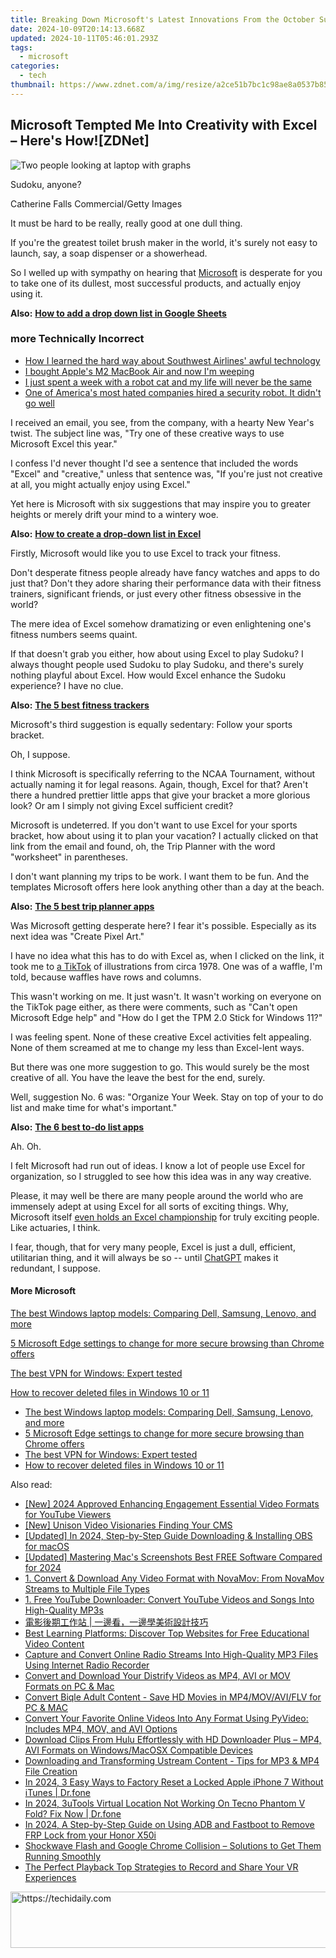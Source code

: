 ```yaml
---
title: Breaking Down Microsoft's Latest Innovations From the October Surface Showcase | ZDNet Insights
date: 2024-10-09T20:14:13.668Z
updated: 2024-10-11T05:46:01.293Z
tags:
  - microsoft
categories:
  - tech
thumbnail: https://www.zdnet.com/a/img/resize/a2ce51b7bc1c98ae8a0537b8534387b8de436c84/2022/10/11/f1ea1170-7907-4f66-b84d-dc797fd63ee7/surfaceholiday2022.jpg?width=278&height=156&fit=crop&auto=webp
---
```


## Microsoft Tempted Me Into Creativity with Excel – Here's How![ZDNet]

![Two people looking at laptop with graphs](https://www.zdnet.com/a/img/resize/eafd1a387bb7e6b0265f3284c302e0f46ce07339/2023/02/03/af3b58e0-11c8-4c69-a84b-e91c7dc510eb/gettyimages-1441723112.jpg?auto=webp&width=1280)

Sudoku, anyone?

Catherine Falls Commercial/Getty Images

It must be hard to be really, really good at one dull thing.

If you're the greatest toilet brush maker in the world, it's surely not easy to launch, say, a soap dispenser or a showerhead.

So I welled up with sympathy on hearing that [Microsoft](https://www.zdnet.com/home-and-office/work-life/microsoft-teams-premium-is-getting-a-gpt-boost-via-openai/) is desperate for you to take one of its dullest, most successful products, and actually enjoy using it.

**Also:** [**How to add a drop down list in Google Sheets**](https://www.zdnet.com/home-and-office/work-life/how-to-add-a-drop-down-list-in-google-sheets/)

### more Technically Incorrect

* [How I learned the hard way about Southwest Airlines' awful technology](https://www.zdnet.com/article/how-i-learned-the-hard-way-about-southwest-airlines-awful-technology/)
* [I bought Apple's M2 MacBook Air and now I'm weeping](https://www.zdnet.com/article/i-bought-apples-m2-macbook-air-and-now-im-weeping/)
* [I just spent a week with a robot cat and my life will never be the same](https://www.zdnet.com/article/i-just-spent-a-week-with-a-robot-cat-and-my-life-will-never-be-the-same/)
* [One of America's most hated companies hired a security robot. It didn't go well](https://www.zdnet.com/article/one-of-americas-most-hated-companies-hired-a-security-robot-it-didnt-go-well/)

I received an email, you see, from the company, with a hearty New Year's twist. The subject line was, "Try one of these creative ways to use Microsoft Excel this year." 

I confess I'd never thought I'd see a sentence that included the words "Excel" and "creative," unless that sentence was, "If you're just not creative at all, you might actually enjoy using Excel." 

Yet here is Microsoft with six suggestions that may inspire you to greater heights or merely drift your mind to a wintery woe.

**Also:** [**How to create a drop-down list in Excel**](https://www.zdnet.com/home-and-office/work-life/how-to-create-a-drop-down-list-in-excel/)

Firstly, Microsoft would like you to use Excel to track your fitness. 

Don't desperate fitness people already have fancy watches and apps to do just that? Don't they adore sharing their performance data with their fitness trainers, significant friends, or just every other fitness obsessive in the world? 

The mere idea of Excel somehow dramatizing or even enlightening one's fitness numbers seems quaint.

If that doesn't grab you either, how about using Excel to play Sudoku? I always thought people used Sudoku to play Sudoku, and there's surely nothing playful about Excel. How would Excel enhance the Sudoku experience? I have no clue.

**Also:** [**The 5 best fitness trackers**](https://www.zdnet.com/article/best-fitness-tracker/) 

Microsoft's third suggestion is equally sedentary: Follow your sports bracket.

Oh, I suppose. 

I think Microsoft is specifically referring to the NCAA Tournament, without actually naming it for legal reasons. Again, though, Excel for that? Aren't there a hundred prettier little apps that give your bracket a more glorious look? Or am I simply not giving Excel sufficient credit?

Microsoft is undeterred. If you don't want to use Excel for your sports bracket, how about using it to plan your vacation? I actually clicked on that link from the email and found, oh, the Trip Planner with the word "worksheet" in parentheses. 

I don't want planning my trips to be work. I want them to be fun. And the templates Microsoft offers here look anything other than a day at the beach.

**Also:** [**The 5 best trip planner apps**](https://www.zdnet.com/article/best-trip-planner-app/)

Was Microsoft getting desperate here? I fear it's possible. Especially as its next idea was "Create Pixel Art." 

I have no idea what this has to do with Excel as, when I clicked on the link, it took me to [a TikTok](https://www.tiktok.com/@microsoft365/video/7017812421733633285?ocid=cmm50bixyyq) of illustrations from circa 1978\. One was of a waffle, I'm told, because waffles have rows and columns. 

This wasn't working on me. It just wasn't. It wasn't working on everyone on the TikTok page either, as there were comments, such as "Can't open Microsoft Edge help" and "How do I get the TPM 2.0 Stick for Windows 11?"

I was feeling spent. None of these creative Excel activities felt appealing. None of them screamed at me to change my less than Excel-lent ways.

But there was one more suggestion to go. This would surely be the most creative of all. You have the leave the best for the end, surely.

Well, suggestion No. 6 was: "Organize Your Week. Stay on top of your to do list and make time for what's important."

**Also:** [**The 6 best to-do list apps**](https://www.zdnet.com/home-and-office/work-life/best-to-do-list-app/)

Ah. Oh.

I felt Microsoft had run out of ideas. I know a lot of people use Excel for organization, so I struggled to see how this idea was in any way creative.

Please, it may well be there are many people around the world who are immensely adept at using Excel for all sorts of exciting things. Why, Microsoft itself [even holds an Excel championship](https://www.zdnet.com/article/i-just-watched-microsoft-try-to-make-excel-exciting-recovery-wont-be-easy/) for truly exciting people. Like actuaries, I think.

I fear, though, that for very many people, Excel is just a dull, efficient, utilitarian thing, and it will always be so -- until [ChatGPT](https://www.zdnet.com/article/chatgpts-next-big-challenge-helping-microsoft-to-challenge-google-search/) makes it redundant, I suppose.

#### More Microsoft

[The best Windows laptop models: Comparing Dell, Samsung, Lenovo, and more](https://www.zdnet.com/article/best-windows-laptop/ "The best Windows laptop models: Comparing Dell, Samsung, Lenovo, and more")

[5 Microsoft Edge settings to change for more secure browsing than Chrome offers](https://www.zdnet.com/article/5-microsoft-edge-settings-to-change-for-more-secure-browsing-than-chrome-offers/ "5 Microsoft Edge settings to change for more secure browsing than Chrome offers")

[The best VPN for Windows: Expert tested](https://www.zdnet.com/article/best-vpn-for-windows-pc/ "The best VPN for Windows: Expert tested")

[How to recover deleted files in Windows 10 or 11](https://www.zdnet.com/article/how-to-recover-deleted-files-in-windows-10-or-11/ "How to recover deleted files in Windows 10 or 11")

* [The best Windows laptop models: Comparing Dell, Samsung, Lenovo, and more](https://www.zdnet.com/article/best-windows-laptop/ "The best Windows laptop models: Comparing Dell, Samsung, Lenovo, and more")
* [5 Microsoft Edge settings to change for more secure browsing than Chrome offers](https://www.zdnet.com/article/5-microsoft-edge-settings-to-change-for-more-secure-browsing-than-chrome-offers/ "5 Microsoft Edge settings to change for more secure browsing than Chrome offers")
* [The best VPN for Windows: Expert tested](https://www.zdnet.com/article/best-vpn-for-windows-pc/ "The best VPN for Windows: Expert tested")
* [How to recover deleted files in Windows 10 or 11](https://www.zdnet.com/article/how-to-recover-deleted-files-in-windows-10-or-11/ "How to recover deleted files in Windows 10 or 11")

<ins class="adsbygoogle"
     style="display:block"
     data-ad-format="autorelaxed"
     data-ad-client="ca-pub-7571918770474297"
     data-ad-slot="1223367746"></ins>

<ins class="adsbygoogle"
     style="display:block"
     data-ad-client="ca-pub-7571918770474297"
     data-ad-slot="8358498916"
     data-ad-format="auto"
     data-full-width-responsive="true"></ins>

<span class="atpl-alsoreadstyle">Also read:</span>
<div><ul>
<li><a href="https://youtube-sure.techidaily.com/024-approved-enhancing-engagement-essential-video-formats-for-youtube-viewers/"><u>[New] 2024 Approved Enhancing Engagement Essential Video Formats for YouTube Viewers</u></a></li>
<li><a href="https://facebook-record-videos.techidaily.com/new-unison-video-visionaries-finding-your-cms/"><u>[New] Unison Video Visionaries Finding Your CMS</u></a></li>
<li><a href="https://video-capture.techidaily.com/updated-in-2024-step-by-step-guide-downloading-and-installing-obs-for-macos/"><u>[Updated] In 2024, Step-by-Step Guide Downloading & Installing OBS for macOS</u></a></li>
<li><a href="https://video-capture.techidaily.com/updated-mastering-macs-screenshots-best-free-software-compared-for-2024/"><u>[Updated] Mastering Mac's Screenshots Best FREE Software Compared for 2024</u></a></li>
<li><a href="https://win-web.techidaily.com/1-convert-and-download-any-video-format-with-novamov-from-novamov-streams-to-multiple-file-types/"><u>1. Convert & Download Any Video Format with NovaMov: From NovaMov Streams to Multiple File Types</u></a></li>
<li><a href="https://win-web.techidaily.com/1-free-youtube-downloader-convert-youtube-videos-and-songs-into-high-quality-mp3s/"><u>1. Free YouTube Downloader: Convert YouTube Videos and Songs Into High-Quality MP3s</u></a></li>
<li><a href="https://some-guidance.techidaily.com/6zu75b2x5b6m5pyf5bel5l2c56uzihwg5lia6ykk55yl77ym5lia6ykk5a24576o6kgt6kit6kii5oqa5ben/"><u>電影後期工作站 | 一邊看，一邊學美術設計技巧</u></a></li>
<li><a href="https://win-web.techidaily.com/best-learning-platforms-discover-top-websites-for-free-educational-video-content/"><u>Best Learning Platforms: Discover Top Websites for Free Educational Video Content</u></a></li>
<li><a href="https://win-web.techidaily.com/capture-and-convert-online-radio-streams-into-high-quality-mp3-files-using-internet-radio-recorder/"><u>Capture and Convert Online Radio Streams Into High-Quality MP3 Files Using Internet Radio Recorder</u></a></li>
<li><a href="https://win-web.techidaily.com/convert-and-download-your-distrify-videos-as-mp4-avi-or-mov-formats-on-pc-and-mac/"><u>Convert and Download Your Distrify Videos as MP4, AVI or MOV Formats on PC & Mac</u></a></li>
<li><a href="https://win-web.techidaily.com/convert-biqle-adult-content-save-hd-movies-in-mp4movaviflv-for-pc-and-mac/"><u>Convert Biqle Adult Content - Save HD Movies in MP4/MOV/AVI/FLV for PC & MAC</u></a></li>
<li><a href="https://win-web.techidaily.com/convert-your-favorite-online-videos-into-any-format-using-pyvideo-includes-mp4-mov-and-avi-options/"><u>Convert Your Favorite Online Videos Into Any Format Using PyVideo: Includes MP4, MOV, and AVI Options</u></a></li>
<li><a href="https://win-web.techidaily.com/download-clips-from-hulu-effortlessly-with-hd-downloader-plus-mp4-avi-formats-on-windowsmacosx-compatible-devices/"><u>Download Clips From Hulu Effortlessly with HD Downloader Plus – MP4, AVI Formats on Windows/MacOSX Compatible Devices</u></a></li>
<li><a href="https://win-web.techidaily.com/downloading-and-transforming-ustream-content-tips-for-mp3-and-mp4-file-creation/"><u>Downloading and Transforming Ustream Content - Tips for MP3 & MP4 File Creation</u></a></li>
<li><a href="https://iphone-unlock.techidaily.com/in-2024-3-easy-ways-to-factory-reset-a-locked-apple-iphone-7-without-itunes-drfone-by-drfone-ios/"><u>In 2024, 3 Easy Ways to Factory Reset a Locked Apple iPhone 7 Without iTunes | Dr.fone</u></a></li>
<li><a href="https://change-location.techidaily.com/in-2024-3utools-virtual-location-not-working-on-tecno-phantom-v-fold-fix-now-drfone-by-drfone-virtual-android/"><u>In 2024, 3uTools Virtual Location Not Working On Tecno Phantom V Fold? Fix Now | Dr.fone</u></a></li>
<li><a href="https://bypass-frp.techidaily.com/in-2024-a-step-by-step-guide-on-using-adb-and-fastboot-to-remove-frp-lock-from-your-honor-x50i-by-drfone-android/"><u>In 2024, A Step-by-Step Guide on Using ADB and Fastboot to Remove FRP Lock from your Honor X50i</u></a></li>
<li><a href="https://win-howtos.techidaily.com/shockwave-flash-and-google-chrome-collision-solutions-to-get-them-running-smoothly/"><u>Shockwave Flash and Google Chrome Collision – Solutions to Get Them Running Smoothly</u></a></li>
<li><a href="https://screen-capture.techidaily.com/the-perfect-playback-top-strategies-to-record-and-share-your-vr-experiences/"><u>The Perfect Playback Top Strategies to Record and Share Your VR Experiences</u></a></li>
</ul></div>

<!-- affiliate ads begin -->
<a href="https://ephamedtechinc.pxf.io/c/5597632/2137221/26400" target="_top" id="2137221">
  <img src="//a.impactradius-go.com/display-ad/26400-2137221" border="0" alt="https://techidaily.com" width="728" height="90"/>
</a>
<img height="0" width="0" src="https://ephamedtechinc.pxf.io/i/5597632/2137221/26400" style="position:absolute;visibility:hidden;" border="0" />
<!-- affiliate ads end -->

